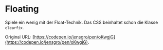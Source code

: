 # Floating

Spiele ein wenig mit der Float-Technik. 
Das CSS beinhaltet schon die Klasse ``clearfix``.

Original URL: [https://codepen.io/jensgro/pen/oKwgjG](https://codepen.io/jensgro/pen/oKwgjG).

 